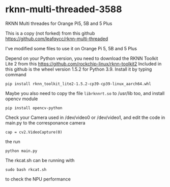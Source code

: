 # rknn-multi-threaded-3588
RKNN Multi threades for Orange Pi5, 5B and 5 Plus

This is a copy (not forked) from this github https://github.com/leafqycc/rknn-multi-threaded

I've modified some files to use it on Orange Pi 5, 5B and 5 Plus

Depend on your Python version, you need to download the RKNN Toolkit Lite 2 from this https://github.com/rockchip-linux/rknn-toolkit2
Included in this github is the wheel version 1.5.2 for Python 3.9. Install it by typing command

` pip install rknn_toolkit_lite2-1.5.2-cp39-cp39-linux_aarch64.whl `

Maybe you also need to copy the file ` librknnrt.so ` to /usr/lib too, and install opencv module

` pip install opencv-python `

Check your Camera used in /dev/video0 or /dev/video1, and edit the code in main.py to the corresponance camera

` cap = cv2.VideoCapture(0) `

the run 

`python main.py`

The rkcat.sh can be running with 

` sudo bash rkcat.sh ` 

to check the NPU performance
